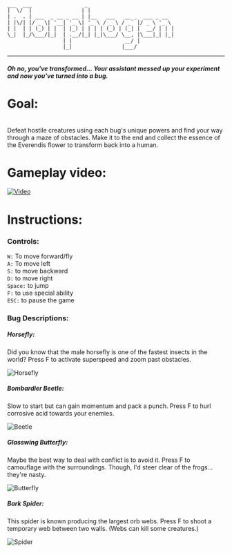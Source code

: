 ```
___  ___                 _
|  \/  |                | |
| .  . | ___  _ __ _ __ | |__   ___   __ _  ___ _ __
| |\/| |/ _ \| '__| '_ \| '_ \ / _ \ / _` |/ _ \ '_ \
| |  | | (_) | |  | |_) | | | | (_) | (_| |  __/ | | |
\_|  |_/\___/|_|  | .__/|_| |_|\___/ \__, |\___|_| |_|
                  | |                 __/ |
                  |_|                |___/
```

---

##### Oh no, you've transformed... Your assistant messed up your experiment and now you've turned into a bug.

# Goal:

<br>Defeat hostile creatures using each bug's unique powers and find your way through a maze of obstacles.
Make it to the end and collect the essence of the Everendis flower to transform back into a human.

# Gameplay video:

[![Video](https://img.youtube.com/vi/LuU89Mj8PGc/maxresdefault.jpg)](https://www.youtube.com/watch?v=LuU89Mj8PGc)

# Instructions:

### Controls:

`W:` To move forward/fly<br>
`A:` To move left<br>
`S:` to move backward<br>
`D:` to move right<br>
`Space:` to jump<br>
`F:` to use special ability<br>
`ESC:` to pause the game<br>

### Bug Descriptions:

##### Horsefly:

Did you know that the male horsefly is one of the fastest insects in the world? Press F to activate superspeed and zoom past obstacles.

![Horsefly](https://user-images.githubusercontent.com/78584417/144224923-42213121-cd84-4f55-8fc5-3f24f7fd539e.png)

##### Bombardier Beetle:

Slow to start but can gain momentum and pack a punch. Press F to hurl corrosive acid towards your enemies.

![Beetle](https://user-images.githubusercontent.com/78584417/144231513-e8e57426-04ea-4d5d-aaaf-515d133dfba0.png)

##### Glasswing Butterfly:

Maybe the best way to deal with conflict is to avoid it. Press F to camouflage with the surroundings. Though, I'd steer clear of the frogs... they're nasty.

![Butterfly](https://user-images.githubusercontent.com/78584417/144225024-58ab7f1e-bba8-42da-a980-91be9a75477a.png)

##### Bark Spider:

This spider is known producing the largest orb webs. Press F to shoot a temporary web between two walls. (Webs can kill some creatures.)

![Spider](https://user-images.githubusercontent.com/78584417/144232100-66bc4d5c-9a59-45e5-9dd9-c00b85162184.png)
